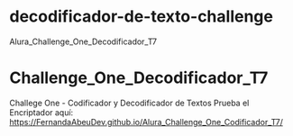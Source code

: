 # decodificador-de-texto-challenge
 Alura_Challenge_One_Decodificador_T7

# Challenge_One_Decodificador_T7
 Challege One - Codificador y Decodificador de Textos
Prueba el Encriptador aquí:
https://FernandaAbeuDev.github.io/Alura_Challenge_One_Codificador_T7/